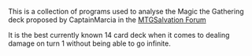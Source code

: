 This is a collection of programs used to analyse the Magic the Gathering deck proposed by CaptainMarcia in the [MTGSalvation Forum](https://www.mtgsalvation.com/forums/magic-fundamentals/magic-general/827241-to-grahams-number-and-beyond-massive-finite-damage?comment=256)

It is the best currently known 14 card deck when it comes to dealing damage on turn 1 without being able to go infinite.